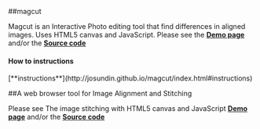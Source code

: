 ##magcut 

Magcut is an Interactive Photo editing tool that find differences in aligned images. Uses HTML5 canvas and JavaScript.
Please see the [**Demo page**](http://josundin.github.io/magcut/) and/or the [**Source code**](https://github.com/josundin/magcut)

<h4>How to instructions</h4>
[**instructions**](http://josundin.github.io/magcut/index.html#instructions)

##A web browser tool for Image Alignment and Stitching

Please see The image stitching with HTML5 canvas and JavaScript [**Demo page**](http://josundin.github.io/stitch/) and/or the [**Source code**](https://github.com/josundin/josundin.github.io/tree/master/stitch)
